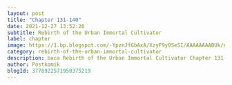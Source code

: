 ```yaml
---
layout: post 
title: "Chapter 131-140"
date: 2021-12-27 13:52:20
subtitle: Rebirth of the Urban Immortal Cultivator
label: chapter
image: https://1.bp.blogspot.com/-YpznJfGbAxA/XzyF9yOSeSI/AAAAAAAABUk/ngkwnOQ6xbs4k_9erxm2-ohrosCnag9WwCLcBGAsYHQ/s72-c/420.jpg
category: rebirth-of-the-urban-immortal-cultivator
description: baca Rebirth of the Urban Immortal Cultivator Chapter 131-140 bahasa indonesia 
author: Postkomik
blogId: 3778922571950375219
---
```

